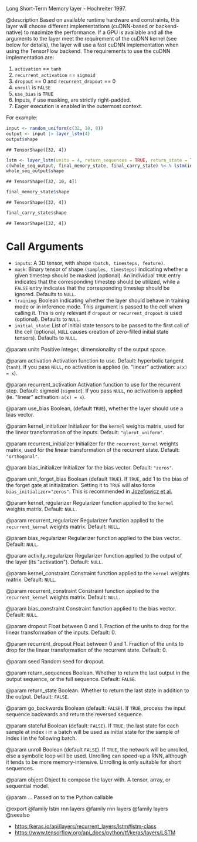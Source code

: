 Long Short-Term Memory layer - Hochreiter 1997.

@description
Based on available runtime hardware and constraints, this layer
will choose different implementations (cuDNN-based or backend-native)
to maximize the performance. If a GPU is available and all
the arguments to the layer meet the requirement of the cuDNN kernel
(see below for details), the layer will use a fast cuDNN implementation
when using the TensorFlow backend.
The requirements to use the cuDNN implementation are:

1. `activation` == `tanh`
2. `recurrent_activation` == `sigmoid`
3. `dropout` == 0 and `recurrent_dropout` == 0
4. `unroll` is `FALSE`
5. `use_bias` is `TRUE`
6. Inputs, if use masking, are strictly right-padded.
7. Eager execution is enabled in the outermost context.

For example:


```r
input <- random_uniform(c(32, 10, 8))
output <- input |> layer_lstm(4)
output$shape
```

```
## TensorShape([32, 4])
```

```r
lstm <- layer_lstm(units = 4, return_sequences = TRUE, return_state = TRUE)
c(whole_seq_output, final_memory_state, final_carry_state) %<-% lstm(input)
whole_seq_output$shape
```

```
## TensorShape([32, 10, 4])
```

```r
final_memory_state$shape
```

```
## TensorShape([32, 4])
```

```r
final_carry_state$shape
```

```
## TensorShape([32, 4])
```

# Call Arguments
- `inputs`: A 3D tensor, with shape `(batch, timesteps, feature)`.
- `mask`: Binary tensor of shape `(samples, timesteps)` indicating whether
    a given timestep should be masked  (optional).
    An individual `TRUE` entry indicates that the corresponding timestep
    should be utilized, while a `FALSE` entry indicates that the
    corresponding timestep should be ignored. Defaults to `NULL`.
- `training`: Boolean indicating whether the layer should behave in
    training mode or in inference mode. This argument is passed to the
    cell when calling it. This is only relevant if `dropout` or
    `recurrent_dropout` is used  (optional). Defaults to `NULL`.
- `initial_state`: List of initial state tensors to be passed to the first
    call of the cell (optional, `NULL` causes creation
    of zero-filled initial state tensors). Defaults to `NULL`.

@param units
Positive integer, dimensionality of the output space.

@param activation
Activation function to use.
Default: hyperbolic tangent (`tanh`).
If you pass `NULL`, no activation is applied
(ie. "linear" activation: `a(x) = x`).

@param recurrent_activation
Activation function to use
for the recurrent step.
Default: sigmoid (`sigmoid`).
If you pass `NULL`, no activation is applied
(ie. "linear" activation: `a(x) = x`).

@param use_bias
Boolean, (default `TRUE`), whether the layer
should use a bias vector.

@param kernel_initializer
Initializer for the `kernel` weights matrix,
used for the linear transformation of the inputs. Default:
`"glorot_uniform"`.

@param recurrent_initializer
Initializer for the `recurrent_kernel`
weights matrix, used for the linear transformation of the recurrent
state. Default: `"orthogonal"`.

@param bias_initializer
Initializer for the bias vector. Default: `"zeros"`.

@param unit_forget_bias
Boolean (default `TRUE`). If `TRUE`,
add 1 to the bias of the forget gate at initialization.
Setting it to `TRUE` will also force `bias_initializer="zeros"`.
This is recommended in [Jozefowicz et al.](
https://github.com/mlresearch/v37/blob/gh-pages/jozefowicz15.pdf)

@param kernel_regularizer
Regularizer function applied to the `kernel` weights
matrix. Default: `NULL`.

@param recurrent_regularizer
Regularizer function applied to the
`recurrent_kernel` weights matrix. Default: `NULL`.

@param bias_regularizer
Regularizer function applied to the bias vector.
Default: `NULL`.

@param activity_regularizer
Regularizer function applied to the output of the
layer (its "activation"). Default: `NULL`.

@param kernel_constraint
Constraint function applied to the `kernel` weights
matrix. Default: `NULL`.

@param recurrent_constraint
Constraint function applied to the
`recurrent_kernel` weights matrix. Default: `NULL`.

@param bias_constraint
Constraint function applied to the bias vector.
Default: `NULL`.

@param dropout
Float between 0 and 1. Fraction of the units to drop for the
linear transformation of the inputs. Default: 0.

@param recurrent_dropout
Float between 0 and 1. Fraction of the units to drop
for the linear transformation of the recurrent state. Default: 0.

@param seed
Random seed for dropout.

@param return_sequences
Boolean. Whether to return the last output
in the output sequence, or the full sequence. Default: `FALSE`.

@param return_state
Boolean. Whether to return the last state in addition
to the output. Default: `FALSE`.

@param go_backwards
Boolean (default: `FALSE`).
If `TRUE`, process the input sequence backwards and return the
reversed sequence.

@param stateful
Boolean (default: `FALSE`). If `TRUE`, the last state
for each sample at index i in a batch will be used as initial
state for the sample of index i in the following batch.

@param unroll
Boolean (default `FALSE`).
If `TRUE`, the network will be unrolled,
else a symbolic loop will be used.
Unrolling can speed-up a RNN,
although it tends to be more memory-intensive.
Unrolling is only suitable for short sequences.

@param object
Object to compose the layer with. A tensor, array, or sequential model.

@param ...
Passed on to the Python callable

@export
@family lstm rnn layers
@family rnn layers
@family layers
@seealso
+ <https:/keras.io/api/layers/recurrent_layers/lstm#lstm-class>
+ <https://www.tensorflow.org/api_docs/python/tf/keras/layers/LSTM>
